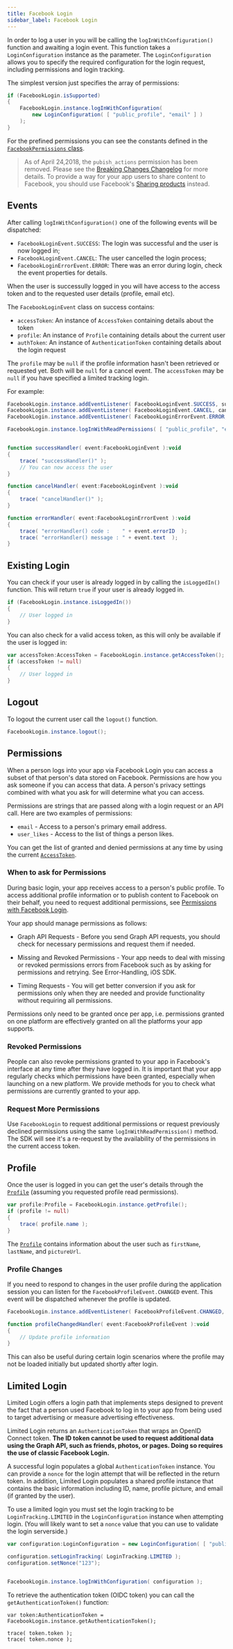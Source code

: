 ```yaml
---
title: Facebook Login
sidebar_label: Facebook Login
---
```


In order to log a user in you will be calling the `logInWithConfiguration()` function and awaiting a login event. This function takes a `LoginConfiguration` instance as the parameter. The `LoginConfiguration` allows you to specify the required configuration for the login request, including permissions and login tracking.

The simplest version just specifies the array of permissions:

```actionscript
if (FacebookLogin.isSupported)
{
	FacebookLogin.instance.logInWithConfiguration( 
		new LoginConfiguration( [ "public_profile", "email" ] )
	);
}
```

For the prefined permissions you can see the constants defined in the [`FacebookPermissions` class](https://docs.airnativeextensions.com/asdocs/facebookapi/com/distriqt/extension/facebook/login/FacebookPermissions.html).

>
> As of April 24,2018, the `pubish_actions` permission has been removed. Please see the [Breaking Changes Changelog](https://developers.facebook.com/docs/graph-api/changelog/breaking-changes#login-4-24) for more details. To provide a way for your app users to share content to Facebook, you should use Facebook's [Sharing products](../share/overview.md) instead.
>


## Events

After calling `logInWithConfiguration()` one of the following events will be dispatched:

- `FacebookLoginEvent.SUCCESS`: The login was successful and the user is now logged in; 
- `FacebookLoginEvent.CANCEL`: The user cancelled the login process;
- `FacebookLoginErrorEvent.ERROR`: There was an error during login, check the event properties for details.

When the user is successully logged in you will have access to the access token and to the requested user details (profile, email etc).

The `FacebookLoginEvent` class on success contains:

- `accessToken`: An instance of `AccessToken` containing details about the token
- `profile`: An instance of `Profile` containing details about the current user
- `authToken`: An instance of `AuthenticationToken` containing details about the login request

The `profile` may be `null` if the profile information hasn't been retrieved or requested yet. Both will be `null` for a cancel event. The `accessToken` may be `null` if you have specified a limited tracking login.

For example:

```actionscript
FacebookLogin.instance.addEventListener( FacebookLoginEvent.SUCCESS, successHandler );
FacebookLogin.instance.addEventListener( FacebookLoginEvent.CANCEL, cancelHandler );
FacebookLogin.instance.addEventListener( FacebookLoginErrorEvent.ERROR, errorHandler );

FacebookLogin.instance.logInWithReadPermissions( [ "public_profile", "email" ] );


function successHandler( event:FacebookLoginEvent ):void
{
	trace( "successHandler()" );
	// You can now access the user
}

function cancelHandler( event:FacebookLoginEvent ):void
{
	trace( "cancelHandler()" );
}

function errorHandler( event:FacebookLoginErrorEvent ):void
{
	trace( "errorHandler() code :    " + event.errorID  );
	trace( "errorHandler() message : " + event.text  );
}
```


## Existing Login

You can check if your user is already logged in by calling the `isLoggedIn()` function. This will return `true` if your user is already logged in.

```actionscript
if (FacebookLogin.instance.isLoggedIn())
{
	// User logged in
}
```

You can also check for a valid access token, as this will only be available if the user is logged in:

```actionscript
var accessToken:AccessToken = FacebookLogin.instance.getAccessToken();
if (accessToken != null)
{
	// User logged in
}
```



## Logout

To logout the current user call the `logout()` function.

```actionscript
FacebookLogin.instance.logout();
```



## Permissions

When a person logs into your app via Facebook Login you can access a subset of that person's data stored on Facebook. Permissions are how you ask someone if you can access that data. A person's privacy settings combined with what you ask for will determine what you can access.

Permissions are strings that are passed along with a login request or an API call. Here are two examples of permissions:

- `email` - Access to a person's primary email address.
- `user_likes` - Access to the list of things a person likes.

You can get the list of granted and denied permissions at any time by using the current [`AccessToken`](access-token.md).


### When to ask for Permissions

During basic login, your app receives access to a person's public profile. To access additional profile information or to publish content to Facebook on their behalf, you need to request additional permissions, see [Permissions with Facebook Login](https://developers.facebook.com/docs/facebook-login/permissions/).

Your app should manage permissions as follows:

- Graph API Requests - Before you send Graph API requests, you should check for necessary permissions and request them if needed.

- Missing and Revoked Permissions - Your app needs to deal with missing or revoked permissions errors from Facebook such as by asking for permissions and retrying. See Error-Handling, iOS SDK.

- Timing Requests - You will get better conversion if you ask for permissions only when they are needed and provide functionality without requiring all permissions.

Permissions only need to be granted once per app, i.e. permissions granted on one platform are effectively granted on all the platforms your app supports.


### Revoked Permissions

People can also revoke permissions granted to your app in Facebook's interface at any time after they have logged in. It is important that your app regularly checks which permissions have been granted, especially when launching on a new platform. We provide methods for you to check what permissions are currently 
granted to your app.


### Request More Permissions

Use `FacebookLogin` to request additional permissions or request previously declined permissions using the same `logInWithReadPermission()` method. The SDK will see it's a re-request by the availability of the permissions in the current access token.




## Profile

Once the user is logged in you can get the user's details through the [`Profile`](http://docs.airnativeextensions.com/asdocs/facebookapi/com/distriqt/extension/facebook/login/Profile.html) (assuming you requested profile read permissions). 

```actionscript
var profile:Profile = FacebookLogin.instance.getProfile();
if (profile != null)
{
	trace( profile.name );
}
```

The [`Profile`](http://docs.airnativeextensions.com/asdocs/facebookapi/com/distriqt/extension/facebook/login/Profile.html) contains information about the user such as `firstName`, `lastName`, and `pictureUrl`.


### Profile Changes 

If you need to respond to changes in the user profile during the application session you can listen for the `FacebookProfileEvent.CHANGED` event. This event will be dispatched whenever the profile is updated.

```actionscript
FacebookLogin.instance.addEventListener( FacebookProfileEvent.CHANGED, profileChangedHandler );

function profileChangedHandler( event:FacebookProfileEvent ):void
{
	// Update profile information
}
```

This can also be useful during certain login scenarios where the profile may not be loaded initially but updated shortly after login. 


## Limited Login

Limited Login offers a login path that implements steps designed to prevent the fact that a person used Facebook to log in to your app from being used to target advertising or measure advertising effectiveness.

Limited Login returns an `AuthenticationToken` that wraps an OpenID Connect token. **The ID token cannot be used to request additional data using the Graph API, such as friends, photos, or pages. Doing so requires the use of classic Facebook Login.**

A successful login populates a global `AuthenticationToken` instance. You can provide a `nonce` for the login attempt that will be reflected in the return token. In addition, Limited Login populates a shared profile instance that contains the basic information including ID, name, profile picture, and email (if granted by the user).

To use a limited login you must set the login tracking to be `LoginTracking.LIMITED` in the `LoginConfiguration` instance when attempting login. (You will likely want to set a `nonce` value that you can use to validate the login serverside.)


```actionscript
var configuration:LoginConfiguration = new LoginConfiguration( [ "public_profile", "email" ] );

configuration.setLoginTracking( LoginTracking.LIMITED );
configuration.setNonce("123");


FacebookLogin.instance.logInWithConfiguration( configuration );
```

To retrieve the authentication token (OIDC token) you can call the `getAuthenticationToken()` function:


```as3
var token:AuthenticationToken = FacebookLogin.instance.getAuthenticationToken();

trace( token.token );
trace( token.nonce );
```

